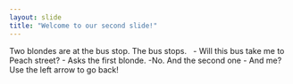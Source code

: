 ```yaml
---
layout: slide
title: "Welcome to our second slide!"
---
```

Two blondes are at the bus stop. The bus stops.
  - Will this bus take me to Peach street? - Asks the first blonde.
-No.
And the second one - And me?
Use the left arrow to go back!
